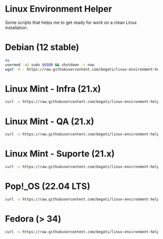 # Linux Environment Helper

Some scripts that helps me to get ready for work on a clean Linux installation.

# Debian (12 stable)

```bash
su
usermod -aG sudo $USER && shutdown -r now
wget -O - https://raw.githubusercontent.com/begati/linux-environment-helper/main/debian-config.sh | sudo bash

```

# Linux Mint - Infra (21.x)

```bash
curl -s https://raw.githubusercontent.com/begati/linux-environment-helper/main/mint-config-infra.sh | sudo bash
```

# Linux Mint - QA (21.x)

```bash
curl -s https://raw.githubusercontent.com/begati/linux-environment-helper/main/mint-config-qa.sh | sudo bash
```

# Linux Mint - Suporte (21.x)

```bash
curl -s https://raw.githubusercontent.com/begati/linux-environment-helper/main/mint-config-suporte.sh | sudo bash
```

# Pop!_OS (22.04 LTS)

```bash
curl -s https://raw.githubusercontent.com/begati/linux-environment-helper/main/popos-config.sh | sudo bash
```
 
# Fedora (> 34)

```bash
curl -s https://raw.githubusercontent.com/begati/linux-environment-helper/main/fedora-config.sh | sudo bash
```

